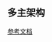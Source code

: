 ## 多主架构
[参考文档](https://dockerlabs.collabnix.com/kubernetes/beginners/Install-and-configure-a-multi-master-Kubernetes-cluster-with-kubeadm.html)